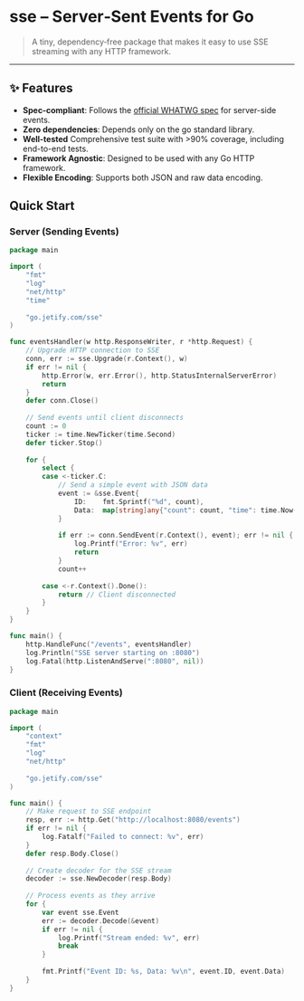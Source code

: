# sse – Server‑Sent Events for Go

> A tiny, dependency‑free package that makes it easy to use SSE streaming with any HTTP framework.

---

## ✨ Features

* **Spec‑compliant**: Follows the [official WHATWG spec](https://html.spec.whatwg.org/multipage/server-sent-events.html) for server-side events.
* **Zero dependencies**: Depends only on the go standard library.
* **Well-tested** Comprehensive test suite with >90% coverage, including end-to-end tests.
* **Framework Agnostic**: Designed to be used with any Go HTTP framework.
* **Flexible Encoding**: Supports both JSON and raw data encoding.

## Quick Start

### Server (Sending Events)

```go
package main

import (
    "fmt"
    "log"
    "net/http"
    "time"
    
    "go.jetify.com/sse"
)

func eventsHandler(w http.ResponseWriter, r *http.Request) {
    // Upgrade HTTP connection to SSE
    conn, err := sse.Upgrade(r.Context(), w)
    if err != nil {
        http.Error(w, err.Error(), http.StatusInternalServerError)
        return
    }
    defer conn.Close()
    
    // Send events until client disconnects
    count := 0
    ticker := time.NewTicker(time.Second)
    defer ticker.Stop()
    
    for {
        select {
        case <-ticker.C:
            // Send a simple event with JSON data
            event := &sse.Event{
                ID:    fmt.Sprintf("%d", count),
                Data:  map[string]any{"count": count, "time": time.Now().Format(time.RFC3339)},
            }
            
            if err := conn.SendEvent(r.Context(), event); err != nil {
                log.Printf("Error: %v", err)
                return
            }
            count++
            
        case <-r.Context().Done():
            return // Client disconnected
        }
    }
}

func main() {
    http.HandleFunc("/events", eventsHandler)
    log.Println("SSE server starting on :8080")
    log.Fatal(http.ListenAndServe(":8080", nil))
}
```

### Client (Receiving Events)

```go
package main

import (
    "context"
    "fmt"
    "log"
    "net/http"
    
    "go.jetify.com/sse"
)

func main() {
    // Make request to SSE endpoint
    resp, err := http.Get("http://localhost:8080/events")
    if err != nil {
        log.Fatalf("Failed to connect: %v", err)
    }
    defer resp.Body.Close()
    
    // Create decoder for the SSE stream
    decoder := sse.NewDecoder(resp.Body)
    
    // Process events as they arrive
    for {
        var event sse.Event
        err := decoder.Decode(&event)
        if err != nil {
            log.Printf("Stream ended: %v", err)
            break
        }
        
        fmt.Printf("Event ID: %s, Data: %v\n", event.ID, event.Data)
    }
}